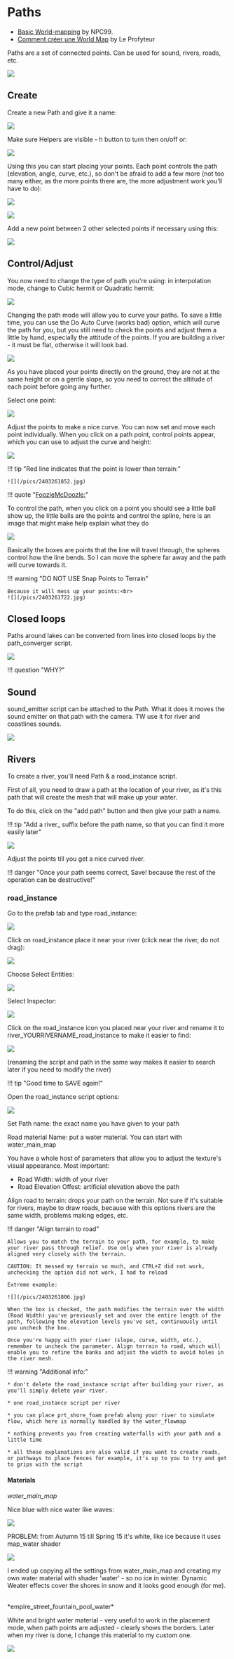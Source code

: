 # Paths

* [Basic World-mapping](https://docs.google.com/document/d/1npGJ9p1ySdu2RDU19P_2aE-OCsKWie_G02vcws36UIs/edit) by NPC99.
* [Comment créer une World Map](https://docs.google.com/document/d/1vagBrp22ctZs4nFdPNdPCdGnMXvAJLhW2-Eitcq0AyA/edit#heading=h.2gazcsgmxkub) by Le Profyteur

Paths are a set of connected points. Can be used for sound, rivers, roads, etc.

![](/pics/2403261648.jpg)

## Create

Create a new Path and give it a name:

![](/pics/2403261649.jpg)

Make sure Helpers are visible - h button to turn then on/off or:

![](/pics/2403261650.jpg)

Using this you can start placing your points. Each point controls the path (elevation, angle, curve, etc.), so don't be afraid to add a few more (not too many either, as the more points there are, the more adjustment work you'll have to do):

![](/pics/2403261652.jpg)

![](/pics/2403261741.jpg)


Add a new point between 2 other selected points if necessary using this:

![](/pics/2403261653.jpg)


## Control/Adjust

You now need to change the type of path you're using: in interpolation mode, change to Cubic hermit or Quadratic hermit:

![](/pics/2403261658.jpg)

Changing the path mode will allow you to curve your paths. To save a little time, you can use the Do Auto Curve (works bad) option, which will curve the path for you, 
but you still need to check the points and adjust them a little by hand, especially the attitude of the points. 
If you are building a river - it must be flat, otherwise it will look bad.

![](/pics/2403261747.jpg)

As you have placed your points directly on the ground, they are not at the same height or on a gentle slope, so you need to correct the altitude of each point before going any further.


Select one point:

![](/pics/2403261702.jpg)

Adjust the points to make a nice  curve. You can now set and move each point individually. When you click on a path point, control points appear, which you can use to adjust the curve and height:

![](/pics/2403261703b.jpg)


!!! tip "Red line indicates that the point is lower than terrain:"

    ![](/pics/2403261852.jpg)



!!! quote "[FoozleMcDoozle:](https://discord.com/channels/411286129317249035/761302555308720148/1026673307229102120)"

To control the path, when you click on a point you should see a little ball show up, the little balls are the points and control the spline, here is an image that might make help explain what they do

![](/pics/2403261701.jpg)

Basically the boxes are points that the line will travel through, the spheres control how the line bends. So I can move the sphere far away and the path will curve towards it.

!!! warning "DO NOT USE Snap Points to Terrain"

    Because it will mess up your points:<br>
    ![](/pics/2403261722.jpg)


## Closed loops

Paths around lakes can be converted from lines into closed loops by the path_converger script.

![](/pics/2403261730.jpg)

!!! question "WHY?"

## Sound

sound_emitter script can be attached to the Path. What it does it moves the sound emitter on that path with the camera. TW use it for river and coastlines sounds.

![](/pics/2403261729.jpg)



## Rivers

To create a river, you'll need Path & a road_instance script.

First of all, you need to draw a path at the location of your river, as it's this path that will create the mesh that will make up your water.

To do this, click on the "add path" button and then give your path a name.

!!! tip "Add a river_ suffix before the path name, so that you can find it more easily later"

![](/pics/2403261739.jpg)

Adjust the points till you get a nice curved river.

!!! danger "Once your path seems correct, Save! because the rest of the operation can be destructive!"


### road_instance

Go to the prefab tab and type road_instance:

![](/pics/2403261751.jpg)

Click on road_instance place it near your river (click near the river, do not drag):

![](/pics/2403261753.jpg)

Choose Select Entities:

![](/pics/2403261754.jpg)

Select Inspector:

![](/pics/2403261755.jpg)

Click on the road_instance icon you placed near your river and rename it to river_YOURRIVERNAME_road_instance to make it easier to find:

![](/pics/2403261756.jpg)

(renaming the script and path in the same way makes it easier to search later if you need to modify the river)

!!! tip "Good time to SAVE again!"

Open the road_instance script options:

![](/pics/2403261801.jpg)

Set Path name: the exact name you have given to your path

Road material Name: put a water material. You can start with water_main_map



You have a whole host of parameters that allow you to adjust the texture's visual appearance. Most important:

 * Road Width: width of your river
 * Road Elevation Offest: artificial elevation above the path

Align road to terrain: drops your path on the terrain. Not sure if it's suitable for rivers, maybe to draw roads, because with this options rivers are the same width, problems making edges, etc.



!!! danger "Align terrain to road"

    Allows you to match the terrain to your path, for example, to make your river pass through relief. Use only when your river is already aligned very closely with the terrain.

    CAUTION: It messed my terrain so much, and CTRL+Z did not work, unchecking the option did not work, I had to reload

    Extreme example:

    ![](/pics/2403261806.jpg)

    When the box is checked, the path modifies the terrain over the width (Road Width) you've previously set and over the entire length of the path, following the elevation levels you've set, continuously until you uncheck the box.

    Once you're happy with your river (slope, curve, width, etc.), remember to uncheck the parameter. Align terrain to road, which will enable you to refine the banks and adjust the width to avoid holes in the river mesh.


!!! warning "Additional info:"

    * don't delete the road_instance script after building your river, as you'll simply delete your river.

    * one road_instance script per river

    * you can place prt_shore_foam prefab along your river to simulate flow, which here is normally handled by the water_flowmap

    * nothing prevents you from creating waterfalls with your path and a little time

    * all these explanations are also valid if you want to create roads, or pathways to place fences for example, it's up to you to try and get to grips with the script


#### Materials

*water_main_map*

Nice blue with nice water like waves:

![](/pics/2403261847.jpg)

PROBLEM: from Autumn 15 till Spring 15 it's white, like ice because it uses map_water shader

![](/pics/2403261845.jpg)

I ended up copying all the settings from water_main_map and creating my own water material with shader 'water' - so no ice in winter. Dynamic Weater effects cover the shores in snow and it looks good enough (for me).


<br>
*empire_street_fountain_pool_water*

White and bright water material - very useful to work in the placement mode, when path points are adjusted - clearly shows the borders. Later when my river is done, I change this material to my custom one.

![](/pics/2403261851.jpg)

